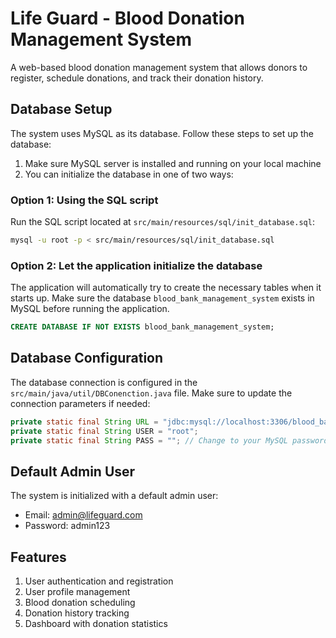 # Life Guard - Blood Donation Management System

A web-based blood donation management system that allows donors to register, schedule donations, and track their donation history.

## Database Setup

The system uses MySQL as its database. Follow these steps to set up the database:

1. Make sure MySQL server is installed and running on your local machine
2. You can initialize the database in one of two ways:

### Option 1: Using the SQL script

Run the SQL script located at `src/main/resources/sql/init_database.sql`:

```bash
mysql -u root -p < src/main/resources/sql/init_database.sql
```

### Option 2: Let the application initialize the database

The application will automatically try to create the necessary tables when it starts up. 
Make sure the database `blood_bank_management_system` exists in MySQL before running the application.

```sql
CREATE DATABASE IF NOT EXISTS blood_bank_management_system;
```

## Database Configuration

The database connection is configured in the `src/main/java/util/DBConenction.java` file.
Make sure to update the connection parameters if needed:

```java
private static final String URL = "jdbc:mysql://localhost:3306/blood_bank_management_system";
private static final String USER = "root";
private static final String PASS = ""; // Change to your MySQL password if needed
```

## Default Admin User

The system is initialized with a default admin user:
- Email: admin@lifeguard.com
- Password: admin123

## Features

1. User authentication and registration
2. User profile management
3. Blood donation scheduling
4. Donation history tracking
5. Dashboard with donation statistics 